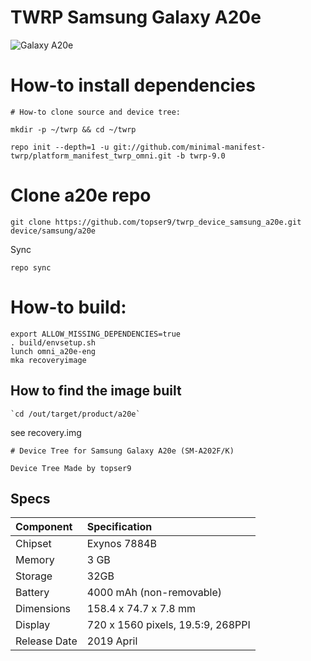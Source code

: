 # TWRP Samsung Galaxy A20e
![Galaxy A20e](https://fdn2.gsmarena.com/vv/bigpic/samsung-galaxy-a20e.jpg "Galaxy A20e")
# How-to install dependencies
```
# How-to clone source and device tree:

mkdir -p ~/twrp && cd ~/twrp

repo init --depth=1 -u git://github.com/minimal-manifest-twrp/platform_manifest_twrp_omni.git -b twrp-9.0
```
# Clone a20e repo
```
git clone https://github.com/topser9/twrp_device_samsung_a20e.git device/samsung/a20e
```
Sync
```
repo sync
```
# How-to build:
```
export ALLOW_MISSING_DEPENDENCIES=true
. build/envsetup.sh
lunch omni_a20e-eng
mka recoveryimage
```
## How to find the image built
```
`cd /out/target/product/a20e`
```
see recovery.img
```
# Device Tree for Samsung Galaxy A20e (SM-A202F/K)

Device Tree Made by topser9
```
## Specs
|        Component        |          Specification            |
| :---------------------- | :-------------------------------- |
| Chipset                 | Exynos 7884B                      |
| Memory                  | 3 GB                              |
| Storage                 | 32GB                              |
| Battery                 | 4000 mAh (non-removable)          |
| Dimensions              | 158.4 x 74.7 x 7.8 mm             |
| Display                 | 720 x 1560 pixels, 19.5:9, 268PPI |
| Release Date            | 2019 April                        |

